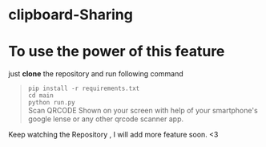 # clipboard-Sharing

# To use the power of this feature
just **clone** the repository and run following command
> ```pip install -r requirements.txt``` <br>
> ```cd main``` <br>
> ```python run.py```<br>
Scan QRCODE Shown on your screen with help of your smartphone's google lense or any other qrcode scanner app.

Keep watching the Repository , I will add more feature soon. <3
